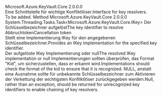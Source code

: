 <Type Name="IKeyResolver" FullName="Microsoft.Azure.KeyVault.Core.IKeyResolver">
  <TypeSignature Language="C#" Value="public interface IKeyResolver" />
  <TypeSignature Language="ILAsm" Value=".class public interface auto ansi abstract IKeyResolver" />
  <TypeSignature Language="DocId" Value="T:Microsoft.Azure.KeyVault.Core.IKeyResolver" />
  <TypeSignature Language="VB.NET" Value="Public Interface IKeyResolver" />
  <TypeSignature Language="F#" Value="type IKeyResolver = interface" />
  <AssemblyInfo>
    <AssemblyName>Microsoft.Azure.KeyVault.Core</AssemblyName>
    <AssemblyVersion>2.0.0.0</AssemblyVersion>
  </AssemblyInfo>
  <Interfaces />
  <Docs>
    <summary>
            <span data-ttu-id="691e7-101">Eine Schnittstelle für wichtige Konfliktlöser.</span><span class="sxs-lookup"><span data-stu-id="691e7-101">Interface for key resolvers.</span></span>
            </summary>
    <remarks>To be added.</remarks>
  </Docs>
  <Members>
    <Member MemberName="ResolveKeyAsync">
      <MemberSignature Language="C#" Value="public System.Threading.Tasks.Task&lt;Microsoft.Azure.KeyVault.Core.IKey&gt; ResolveKeyAsync (string kid, System.Threading.CancellationToken token);" />
      <MemberSignature Language="ILAsm" Value=".method public hidebysig newslot virtual instance class System.Threading.Tasks.Task`1&lt;class Microsoft.Azure.KeyVault.Core.IKey&gt; ResolveKeyAsync(string kid, valuetype System.Threading.CancellationToken token) cil managed" />
      <MemberSignature Language="DocId" Value="M:Microsoft.Azure.KeyVault.Core.IKeyResolver.ResolveKeyAsync(System.String,System.Threading.CancellationToken)" />
      <MemberSignature Language="VB.NET" Value="Public Function ResolveKeyAsync (kid As String, token As CancellationToken) As Task(Of IKey)" />
      <MemberSignature Language="F#" Value="abstract member ResolveKeyAsync : string * System.Threading.CancellationToken -&gt; System.Threading.Tasks.Task&lt;Microsoft.Azure.KeyVault.Core.IKey&gt;" Usage="iKeyResolver.ResolveKeyAsync (kid, token)" />
      <MemberType>Method</MemberType>
      <AssemblyInfo>
        <AssemblyName>Microsoft.Azure.KeyVault.Core</AssemblyName>
        <AssemblyVersion>2.0.0.0</AssemblyVersion>
      </AssemblyInfo>
      <ReturnValue>
        <ReturnType>System.Threading.Tasks.Task&lt;Microsoft.Azure.KeyVault.Core.IKey&gt;</ReturnType>
      </ReturnValue>
      <Parameters>
        <Parameter Name="kid" Type="System.String" />
        <Parameter Name="token" Type="System.Threading.CancellationToken" />
      </Parameters>
      <Docs>
        <param name="kid"><span data-ttu-id="691e7-102">Der Schlüsselbezeichner aufgelöst</span><span class="sxs-lookup"><span data-stu-id="691e7-102">The key identifier to resolve</span></span></param>
        <param name="token"><span data-ttu-id="691e7-103">Abbruchtoken</span><span class="sxs-lookup"><span data-stu-id="691e7-103">Cancellation token</span></span></param>
        <summary>
            <span data-ttu-id="691e7-104">Stellt eine Implementierung IKey für den angegebenen Schlüsselbezeichner.</span><span class="sxs-lookup"><span data-stu-id="691e7-104">Provides an IKey implementation for the specified key identifier.</span></span>
            </summary>
        <returns><span data-ttu-id="691e7-105">Der aufgelöste IKey Implementierung oder null</span><span class="sxs-lookup"><span data-stu-id="691e7-105">The resolved IKey implementation or null</span></span></returns>
        <remarks><span data-ttu-id="691e7-106">Implementierungen sollten überprüfen, das Format "Kid", um sicherzustellen, dass er erkannt wird.</span><span class="sxs-lookup"><span data-stu-id="691e7-106">Implementations should check the format of the kid to ensure that it is recognized.</span></span> <span data-ttu-id="691e7-107">NULL, anstatt eine Ausnahme sollte für unbekannte Schlüsselbezeichner zum Aktivieren der Verkettung der wichtigsten Konfliktlöser zurückgegeben werden.</span><span class="sxs-lookup"><span data-stu-id="691e7-107">Null, rather than an exception, should be returned for unrecognized key identifiers to enable chaining of key resolvers.</span></span></remarks>
      </Docs>
    </Member>
  </Members>
</Type>